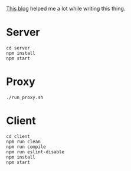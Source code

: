 [This blog](https://medium.com/@kasturesushrut/how-to-use-grpc-with-react-450283592188) helped me a lot while writing this thing.

# Server
```
cd server
npm install
npm start
```

# Proxy
```
./run_proxy.sh
```

# Client
```
cd client
npm run clean
npm run compile
npm run eslint-disable
npm install
npm start

```
